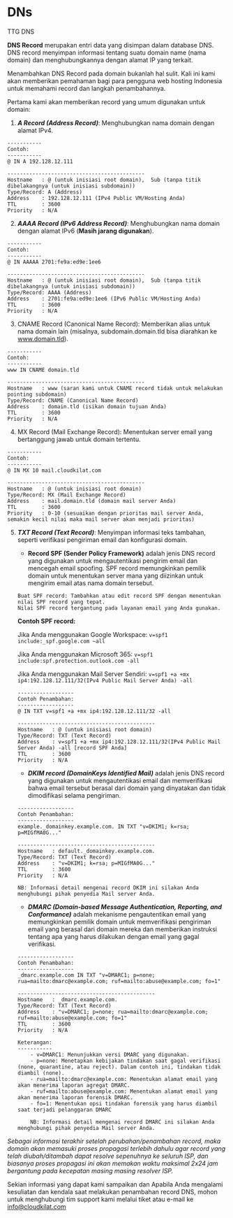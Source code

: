 # DNs
TTG DNS


**DNS Record** merupakan entri data yang disimpan dalam database DNS. DNS record menyimpan informasi tentang suatu domain name (nama domain) dan menghubungkannya dengan alamat IP yang terkait.

Menambahkan DNS Record pada domain bukanlah hal sulit. Kali ini kami akan memberikan pemahaman bagi para pengguna web hosting Indonesia untuk memahami record dan langkah penambahannya.

Pertama kami akan memberikan record yang umum digunakan untuk domain:

1. ***A Record (Address Record)***: Menghubungkan nama domain dengan alamat IPv4.
```
-----------
Contoh:
-----------
@ IN A 192.128.12.111

--------------------------------------------
Hostname   : @ (untuk inisiasi root domain),  Sub (tanpa titik dibelakangnya (untuk inisiasi subdomain))
Type/Record: A (Address)
Address    : 192.128.12.111 (IPv4 Public VM/Hosting Anda)
TTL        : 3600
Priority   : N/A
```   
           
2. ***AAAA Record (IPv6 Address Record)***: Menghubungkan nama domain dengan alamat IPv6 (**Masih jarang digunakan**).

```
-----------
Contoh:
-----------
@ IN AAAAA 2701:fe9a:ed9e:1ee6

--------------------------------------------
Hostname   : @ (untuk inisiasi root domain),  Sub (tanpa titik dibelakangnya (untuk inisiasi subdomain))
Type/Record: AAAA (Address)
Address    : 2701:fe9a:ed9e:1ee6 (IPv6 Public VM/Hosting Anda)
TTL        : 3600
Priority   : N/A
```  

3. CNAME Record (Canonical Name Record): Memberikan alias untuk nama domain lain (misalnya, subdomain.domain.tld bisa diarahkan ke www.domain.tld).

```
-----------
Contoh:
-----------
www IN CNAME domain.tld

--------------------------------------------
Hostname   : www (saran kami untuk CNAME record tidak untuk melakukan pointing subdomain)
Type/Record: CNAME (Canonical Name Record)
Address    : domain.tld (isikan domain tujuan Anda)
TTL        : 3600
Priority   : N/A
```   

4. MX Record (Mail Exchange Record): Menentukan server email yang bertanggung jawab untuk domain tertentu.

```
-----------
Contoh:
-----------
@ IN MX 10 mail.cloudkilat.com

--------------------------------------------
Hostname   : @ (untuk inisiasi root domain)
Type/Record: MX (Mail Exchange Record)
Address    : mail.domain.tld (domain mail server Anda)
TTL        : 3600
Priority   : 0-10 (sesuaikan dengan prioritas mail server Anda, semakin kecil nilai maka mail server akan menjadi prioritas)
```   

5. ***TXT Record (Text Record)***: Menyimpan informasi teks tambahan, seperti verifikasi pengiriman email dan konfigurasi domain.
    - **Record SPF (Sender Policy Framework)** adalah jenis DNS record yang digunakan untuk mengautentikasi pengirim email dan mencegah email spoofing. SPF record memungkinkan pemilik domain untuk menentukan server mana yang diizinkan untuk mengirim email atas nama domain tersebut.
    ```
    Buat SPF record: Tambahkan atau edit record SPF dengan menentukan nilai SPF record yang tepat. 
    Nilai SPF record tergantung pada layanan email yang Anda gunakan.
    ```
    **Contoh SPF record:**
   
    Jika Anda menggunakan Google Workspace:
    ```v=spf1 include:_spf.google.com ~all```

    Jika Anda menggunakan Microsoft 365:
    ```v=spf1 include:spf.protection.outlook.com -all```
    
    Jika Anda menggunakan Mail Server Sendiri:
    ```v=spf1 +a +mx ip4:192.128.12.111/32(IPv4 Public Mail Server Anda) -all```
    
    ```
    ------------------
    Contoh Penambahan:
    ------------------
    @ IN TXT v=spf1 +a +mx ip4:192.128.12.111/32 -all 
    
    --------------------------------------------
    Hostname   : @ (untuk inisiasi root domain)
    Type/Record: TXT (Text Record)
    Address    : v=spf1 +a +mx ip4:192.128.12.111/32(IPv4 Public Mail Server Anda) -all [record SPF Anda]
    TTL        : 3600
    Priority   : N/A
    ```   
    
    - ***DKIM record (DomainKeys Identified Mail)*** adalah jenis DNS record yang digunakan untuk mengautentikasi email dan memverifikasi bahwa email tersebut berasal dari domain yang dinyatakan dan tidak dimodifikasi selama pengiriman.
    
    ```
    ------------------
    Contoh Penambahan:
    ------------------
    example._domainkey.example.com. IN TXT "v=DKIM1; k=rsa; p=MIGfMA0G..."

    --------------------------------------------
    Hostname   : default._domainkey.example.com.
    Type/Record: TXT (Text Record)
    Address    : "v=DKIM1; k=rsa; p=MIGfMA0G..."
    TTL        : 3600
    Priority   : N/A
    
    NB: Informasi detail mengenai record DKIM ini silakan Anda menghubungi pihak penyedia Mail server Anda.
    ```
    
    - ***DMARC (Domain-based Message Authentication, Reporting, and Conformance)*** adalah mekanisme pengautentikan email yang memungkinkan pemilik domain untuk memverifikasi pengiriman email yang berasal dari domain mereka dan memberikan instruksi tentang apa yang harus dilakukan dengan email yang gagal verifikasi.
    
    ```
    ------------------
    Contoh Penambahan:
    ------------------
    _dmarc.example.com IN TXT "v=DMARC1; p=none; rua=mailto:dmarc@example.com; ruf=mailto:abuse@example.com; fo=1"
    
    --------------------------------------------
    Hostname   : _dmarc.example.com.
    Type/Record: TXT (Text Record)
    Address    : "v=DMARC1; p=none; rua=mailto:dmarc@example.com; ruf=mailto:abuse@example.com; fo=1"
    TTL        : 3600
    Priority   : N/A
    
    Keterangan: 
    -----------
        - v=DMARC1: Menunjukkan versi DMARC yang digunakan.
        - p=none: Menetapkan kebijakan tindakan saat gagal verifikasi (none, quarantine, atau reject). Dalam contoh ini, tindakan tidak diambil (none).
        - rua=mailto:dmarc@example.com: Menentukan alamat email yang akan menerima laporan agregat DMARC.
        - ruf=mailto:abuse@example.com: Menentukan alamat email yang akan menerima laporan forensik DMARC.
        - fo=1: Menentukan opsi tindakan forensik yang harus diambil saat terjadi pelanggaran DMARC
        
        NB: Informasi detail mengenai record DMARC ini silakan Anda menghubungi pihak penyedia Mail server Anda.
     ```

*Sebagai informasi terakhir setelah perubahan/penambahan record, maka domain akan memasuki proses propagasi terlebih dahulu agar record yang telah diubah/ditambah dapat resolve sepenuhnya ke seluruh ISP, dan biasanya proses propagasi ini akan memakan waktu maksimal 2x24 jam bergantung pada kecepatan masing masing resolver ISP.*

Sekian informasi yang dapat kami sampaikan dan Apabila Anda mengalami kesuliatan dan kendala saat melakukan penambahan record DNS, mohon untuk menghubungi tim support kami melalui tiket atau e-mail ke info@cloudkilat.com
